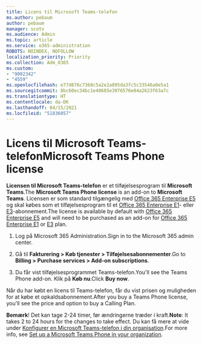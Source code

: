 ```yaml
---
title: Licens til Microsoft Teams-telefon
ms.author: pebaum
author: pebaum
manager: scotv
ms.audience: Admin
ms.topic: article
ms.service: o365-administration
ROBOTS: NOINDEX, NOFOLLOW
localization_priority: Priority
ms.collection: Adm_O365
ms.custom:
- "9002342"
- "4559"
ms.openlocfilehash: e77d876c7368c5a2e2a895da3fc5c33546a0e5a1
ms.sourcegitcommit: 8bc60ec34bc1e40685e3976576e04a2623f63a7c
ms.translationtype: HT
ms.contentlocale: da-DK
ms.lasthandoff: 04/15/2021
ms.locfileid: "51836057"
---
```

# <a name="microsoft-teams-phone-license"></a><span data-ttu-id="ce4b3-102">Licens til Microsoft Teams-telefon</span><span class="sxs-lookup"><span data-stu-id="ce4b3-102">Microsoft Teams Phone license</span></span>

<span data-ttu-id="ce4b3-103">**Licensen til Microsoft Teams-telefon** er et tilføjelsesprogram til **Microsoft Teams**.</span><span class="sxs-lookup"><span data-stu-id="ce4b3-103">The **Microsoft Teams Phone license** is an add-on to **Microsoft Teams**.</span></span> <span data-ttu-id="ce4b3-104">Licensen er som standard tilgængelig med [Office 365 Enterprise E5](https://www.microsoft.com/microsoft-365/business/office-365-enterprise-e5-business-software?rtc=1&activetab=pivot%3aoverviewtab) og skal købes som et tilføjelsesprogram til et [Office 365 Enterprise E1](https://products.office.com/business/office-365-enterprise-e1-business-software)- eller [E3](https://products.office.com/business/office-365-enterprise-e3-business-software)-abonnement.</span><span class="sxs-lookup"><span data-stu-id="ce4b3-104">The license is available by default with [Office 365 Enterprise E5](https://www.microsoft.com/microsoft-365/business/office-365-enterprise-e5-business-software?rtc=1&activetab=pivot%3aoverviewtab) and will need to be purchased as an add-on for [Office 365 Enterprise E1](https://products.office.com/business/office-365-enterprise-e1-business-software) or [E3](https://products.office.com/business/office-365-enterprise-e3-business-software) plan.</span></span>

1. <span data-ttu-id="ce4b3-105">Log på Microsoft 365 Administration.</span><span class="sxs-lookup"><span data-stu-id="ce4b3-105">Sign in to the Microsoft 365 admin center.</span></span>

2. <span data-ttu-id="ce4b3-106">Gå til **Fakturering > Køb tjenester > Tilføjelsesabonnementer**.</span><span class="sxs-lookup"><span data-stu-id="ce4b3-106">Go to **Billing > Purchase services > Add-on subscriptions**.</span></span> 

3. <span data-ttu-id="ce4b3-107">Du får vist tilføjelsesprogrammet Teams-telefon.</span><span class="sxs-lookup"><span data-stu-id="ce4b3-107">You'll see the Teams Phone add-on.</span></span> <span data-ttu-id="ce4b3-108">Klik på **Køb nu**.</span><span class="sxs-lookup"><span data-stu-id="ce4b3-108">Click **Buy now**.</span></span>

<span data-ttu-id="ce4b3-109">Når du har købt en licens til Teams-telefon, får du vist prisen og muligheden for at købe et opkaldsabonnement.</span><span class="sxs-lookup"><span data-stu-id="ce4b3-109">After you buy a Teams Phone license, you'll see the price and option to buy a Calling Plan.</span></span>

<span data-ttu-id="ce4b3-110">**Bemærk**! Det kan tage 2-24 timer, før ændringerne træder i kraft.</span><span class="sxs-lookup"><span data-stu-id="ce4b3-110">**Note**: It takes 2 to 24 hours for the changes to take effect.</span></span> <span data-ttu-id="ce4b3-111">Du kan få mere at vide under [Konfigurer en Microsoft Teams-telefon i din organisation](https://docs.microsoft.com/MicrosoftTeams/setting-up-your-phone-system).</span><span class="sxs-lookup"><span data-stu-id="ce4b3-111">For more info, see [Set up a Microsoft Teams Phone in your organization](https://docs.microsoft.com/MicrosoftTeams/setting-up-your-phone-system).</span></span> 

